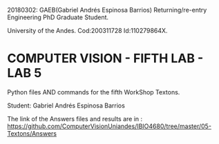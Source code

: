 <!--- 20180302AnswersLab5 first feedback  -->
20180302: GAEB(Gabriel Andrés Espinosa Barrios) Returning/re-entry Engineering PhD Graduate Student.

University of the Andes. Cod:200311728 Id:110279864X.
#  COMPUTER VISION - FIFTH LAB - LAB 5 
Python files AND commands for the fifth WorkShop Textons.

Student:
Gabriel Andrés Espinosa Barrios

The link of the Answers files and results are in : https://github.com/ComputerVisionUniandes/IBIO4680/tree/master/05-Textons/Answers